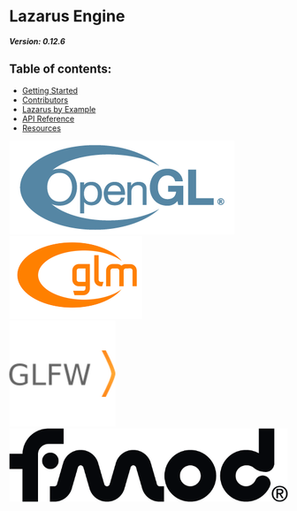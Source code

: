 # Lazarus Engine
#### *Version: 0.12.6*
## Table of contents:

- [Getting Started](./docs/getting-started.md)
- [Contributors](./docs/contribution.md)
- [Lazarus by Example](./docs/lazarus-by-example.md)
- [API Reference](./docs/api-reference.md)
- [Resources](./docs/resources.md)

![OpenGL Logo](./docs/images/OpenGL_170px_June16.png) \
![GLM Logo](./docs/images/GLM_logo.png) \
![GLFW Logo](./docs/images/glfw-logo.png) \
![FMOD Logo](./docs/images/FMOD%20Logo%20Black%20-%20White%20Background.png)
